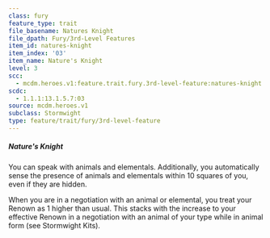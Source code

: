 ```yaml
---
class: fury
feature_type: trait
file_basename: Natures Knight
file_dpath: Fury/3rd-Level Features
item_id: natures-knight
item_index: '03'
item_name: Nature's Knight
level: 3
scc:
  - mcdm.heroes.v1:feature.trait.fury.3rd-level-feature:natures-knight
scdc:
  - 1.1.1:13.1.5.7:03
source: mcdm.heroes.v1
subclass: Stormwight
type: feature/trait/fury/3rd-level-feature
---
```


##### Nature's Knight

You can speak with animals and elementals. Additionally, you automatically sense the presence of animals and elementals within 10 squares of you, even if they are hidden.

When you are in a negotiation with an animal or elemental, you treat your Renown as 1 higher than usual. This stacks with the increase to your effective Renown in a negotiation with an animal of your type while in animal form (see Stormwight Kits).
